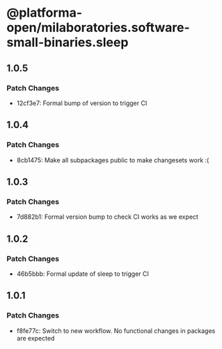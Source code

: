 # @platforma-open/milaboratories.software-small-binaries.sleep

## 1.0.5

### Patch Changes

- 12cf3e7: Formal bump of version to trigger CI

## 1.0.4

### Patch Changes

- 8cb1475: Make all subpackages public to make changesets work :(

## 1.0.3

### Patch Changes

- 7d882b1: Formal version bump to check CI works as we expect

## 1.0.2

### Patch Changes

- 46b5bbb: Formal update of sleep to trigger CI

## 1.0.1

### Patch Changes

- f8fe77c: Switch to new workflow. No functional changes in packages are expected
